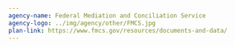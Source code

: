 ```yaml
---
agency-name: Federal Mediation and Conciliation Service
agency-logo: ../img/agency/other/FMCS.jpg
plan-link: https://www.fmcs.gov/resources/documents-and-data/
---
```

